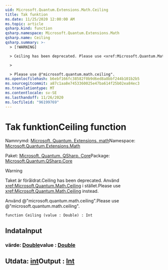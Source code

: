 ```yaml
---
uid: Microsoft.Quantum.Extensions.Math.Ceiling
title: Tak funktion
ms.date: 11/25/2020 12:00:00 AM
ms.topic: article
qsharp.kind: function
qsharp.namespace: Microsoft.Quantum.Extensions.Math
qsharp.name: Ceiling
qsharp.summary: >-
  > [!WARNING]

  > Ceiling has been deprecated. Please use <xref:Microsoft.Quantum.Math.Ceiling> instead.

  >

  > Please use @"microsoft.quantum.math.ceiling".
ms.openlocfilehash: b6ebf166fc38582f0b9d6ed8a8bbf244b101b2b5
ms.sourcegitcommit: a87c1aa8e7453360025e47ba614f25b02ea84ec3
ms.translationtype: MT
ms.contentlocale: sv-SE
ms.lasthandoff: 11/26/2020
ms.locfileid: "96199769"
---
```

# <a name="ceiling-function"></a><span data-ttu-id="ec62c-102">Tak funktion</span><span class="sxs-lookup"><span data-stu-id="ec62c-102">Ceiling function</span></span>

<span data-ttu-id="ec62c-103">Namnrymd: [Microsoft. Quantum. Extensions. math](xref:Microsoft.Quantum.Extensions.Math)</span><span class="sxs-lookup"><span data-stu-id="ec62c-103">Namespace: [Microsoft.Quantum.Extensions.Math](xref:Microsoft.Quantum.Extensions.Math)</span></span>

<span data-ttu-id="ec62c-104">Paket: [Microsoft. Quantum. QSharp. Core](https://nuget.org/packages/Microsoft.Quantum.QSharp.Core)</span><span class="sxs-lookup"><span data-stu-id="ec62c-104">Package: [Microsoft.Quantum.QSharp.Core](https://nuget.org/packages/Microsoft.Quantum.QSharp.Core)</span></span>


> [!WARNING]
> <span data-ttu-id="ec62c-105">Taket är föråldrat.</span><span class="sxs-lookup"><span data-stu-id="ec62c-105">Ceiling has been deprecated.</span></span> <span data-ttu-id="ec62c-106">Använd <xref:Microsoft.Quantum.Math.Ceiling> i stället.</span><span class="sxs-lookup"><span data-stu-id="ec62c-106">Please use <xref:Microsoft.Quantum.Math.Ceiling> instead.</span></span>
>
> <span data-ttu-id="ec62c-107">Använd @"microsoft.quantum.math.ceiling".</span><span class="sxs-lookup"><span data-stu-id="ec62c-107">Please use @"microsoft.quantum.math.ceiling".</span></span>



```qsharp
function Ceiling (value : Double) : Int
```


## <a name="input"></a><span data-ttu-id="ec62c-108">Indata</span><span class="sxs-lookup"><span data-stu-id="ec62c-108">Input</span></span>

### <a name="value--double"></a><span data-ttu-id="ec62c-109">värde: [Double](xref:microsoft.quantum.lang-ref.double)</span><span class="sxs-lookup"><span data-stu-id="ec62c-109">value : [Double](xref:microsoft.quantum.lang-ref.double)</span></span>





## <a name="output--int"></a><span data-ttu-id="ec62c-110">Utdata: [int](xref:microsoft.quantum.lang-ref.int)</span><span class="sxs-lookup"><span data-stu-id="ec62c-110">Output : [Int](xref:microsoft.quantum.lang-ref.int)</span></span>


